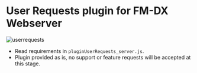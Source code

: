 # User Requests plugin for FM-DX Webserver

![userrequests](https://github.com/user-attachments/assets/2805dfdf-933b-4339-b55d-6fca7871160c)

* Read requirements in `pluginUserRequests_server.js`.   
* Plugin provided as is, no support or feature requests will be accepted at this stage.
